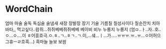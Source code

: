 # WordChain

엄마
마술
술독
독심술
술냄새
새장
장발장
장기
기술
기름칠
칠성사이다
칠순잔치
치아바타,, 먹고싶다..람쥐...쥐쥐베베쥐쥐베베
베이비
비누
누룽지
누룽지 (엄ㅁ..ㅏ..자..호..ㅇ...ㅇ....이 ㅎ어흥흐극.ㅇ.ㅎ..ㄱ..ㅎㄱ..ㄱ.이,...샠...ㅣ...가.....ㅠㅠㅠ.ㅠ..ㅠ...ㅇ어허으그휴ㅡㄹ흐흑...)
흑마늘
늘보
보쌈
